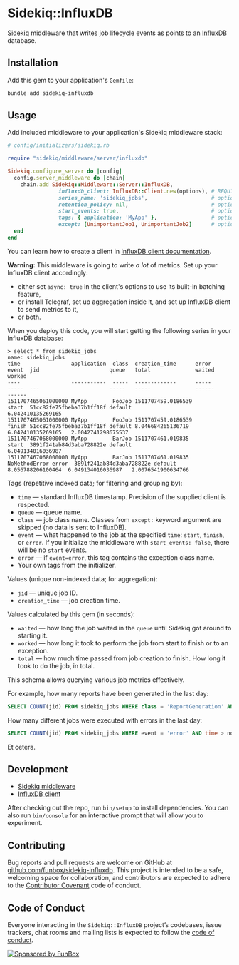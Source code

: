 # Sidekiq::InfluxDB

[Sidekiq](https://github.com/mperham/sidekiq/wiki) middleware that writes job lifecycle events as points to an [InfluxDB](http://docs.influxdata.com/influxdb/v1.3/) database.

## Installation

Add this gem to your application's `Gemfile`:

```bash
bundle add sidekiq-influxdb
```

## Usage

Add included middleware to your application's Sidekiq middleware stack:

```ruby
# config/initializers/sidekiq.rb

require "sidekiq/middleware/server/influxdb"

Sidekiq.configure_server do |config|
  config.server_middleware do |chain|
    chain.add Sidekiq::Middleware::Server::InfluxDB,
                influxdb_client: InfluxDB::Client.new(options), # REQUIRED
                series_name: 'sidekiq_jobs',                    # optional, default shown
                retention_policy: nil,                          # optional, default nil
                start_events: true,                             # optional, default true
                tags: { application: 'MyApp' },                 # optional, default {}
                except: [UnimportantJob1, UnimportantJob2]      # optional, default []
  end
end
```

You can learn how to create a client in [InfluxDB client documentation](https://github.com/influxdata/influxdb-ruby#creating-a-client).

**Warning:** This middleware is going to write _a lot_ of metrics.
Set up your InfluxDB client accordingly:
* either set `async: true` in the client's options to use its built-in batching feature,
* or install Telegraf, set up aggregation inside it, and set up InfluxDB client to send metrics to it,
* or both.

When you deploy this code, you will start getting the following series in your InfluxDB database:

```
> select * from sidekiq_jobs
name: sidekiq_jobs
time                application  class  creation_time      error         event  jid                      queue   total              waited              worked
----                -----------  -----  -------------      -----         -----  ---                      -----   -----              ------              ------
1511707465061000000 MyApp        FooJob 1511707459.0186539               start  51cc82fe75fbeba37b1ff18f default                    6.042410135269165
1511707465061000000 MyApp        FooJob 1511707459.0186539               finish 51cc82fe75fbeba37b1ff18f default 8.046684265136719  6.042410135269165   2.0042741298675537
1511707467068000000 MyApp        BarJob 1511707461.019835                start  3891f241ab84d3aba728822e default                    6.049134016036987
1511707467068000000 MyApp        BarJob 1511707461.019835  NoMethodError error  3891f241ab84d3aba728822e default 8.056788206100464  6.049134016036987   2.0076541900634766
```

Tags (repetitive indexed data; for filtering and grouping by):

* `time` — standard InfluxDB timestamp. Precision of the supplied client is respected.
* `queue` — queue name.
* `class` — job class name. Classes from `except:` keyword argument are skipped (no data is sent to InfluxDB).
* `event` — what happened to the job at the specified `time`: `start`, `finish`, or `error`. If you initialize the middleware with `start_events: false`, there will be no `start` events.
* `error` — if `event=error`, this tag contains the exception class name.
* Your own tags from the initializer.

Values (unique non-indexed data; for aggregation):

* `jid` — unique job ID.
* `creation_time` — job creation time.

Values calculated by this gem (in seconds):

* `waited` — how long the job waited in the `queue` until Sidekiq got around to starting it.
* `worked` — how long it took to perform the job from start to finish or to an exception.
* `total` — how much time passed from job creation to finish. How long it took to do the job, in total.

This schema allows querying various job metrics effectively.

For example, how many reports have been generated in the last day:

```sql
SELECT COUNT(jid) FROM sidekiq_jobs WHERE class = 'ReportGeneration' AND time > now() - 1d
```

How many different jobs were executed with errors in the last day:

```sql
SELECT COUNT(jid) FROM sidekiq_jobs WHERE event = 'error' AND time > now() - 1d GROUP BY class
```

Et cetera.

## Development

* [Sidekiq middleware](https://github.com/mperham/sidekiq/wiki/Middleware)
* [InfluxDB client](https://github.com/influxdata/influxdb-ruby)

After checking out the repo, run `bin/setup` to install dependencies. 
You can also run `bin/console` for an interactive prompt that will allow you to experiment.

## Contributing

Bug reports and pull requests are welcome on GitHub at [github.com/funbox/sidekiq-influxdb](https://github.com/funbox/sidekiq-influxdb).
This project is intended to be a safe, welcoming space for collaboration, and contributors are expected to adhere to the [Contributor Covenant](http://contributor-covenant.org) code of conduct.

## Code of Conduct

Everyone interacting in the `Sidekiq::InfluxDB` project’s codebases, issue trackers, 
chat rooms and mailing lists is expected to follow the [code of conduct](https://github.com/funbox/sidekiq-influxdb/blob/master/CODE_OF_CONDUCT.md).

[![Sponsored by FunBox](https://funbox.ru/badges/sponsored_by_funbox_centered.svg)](https://funbox.ru)
